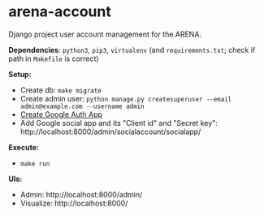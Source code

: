 # arena-account
Django project user account management for the ARENA.

**Dependencies**: `python3`, `pip3`, `virtualenv` (and `requirements.txt`; check if path in `Makefile` is correct)

**Setup:**
- Create db: ```make migrate```
- Create admin user: ```python manage.py createsuperuser --email admin@example.com --username admin```
- [Create Google Auth App](https://django-allauth.readthedocs.io/en/latest/providers.html#google)
- Add Google social app and its "Client id" and "Secret key": http://localhost:8000/admin/socialaccount/socialapp/

**Execute:**
- ```make run```

**UIs:**
- Admin: http://localhost:8000/admin/
- Visualize: http://localhost:8000/
